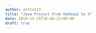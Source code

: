 ```yaml
---
author: atttx123
title: "Java Project From Hadoop2 to 3"
date: 2019-12-25T20:46:21+08:00
draft: true
---
```


